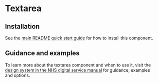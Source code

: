 # Textarea

## Installation

See the [main README quick start guide](https://github.com/nhsuk/nhsuk-frontend#quick-start) for how to install this component.

## Guidance and examples

To learn more about the textarea component and when to use it, visit the [design system in the NHS digital service manual](https://service-manual.nhs.uk/design-system/components/textarea) for guidance, examples and options.
